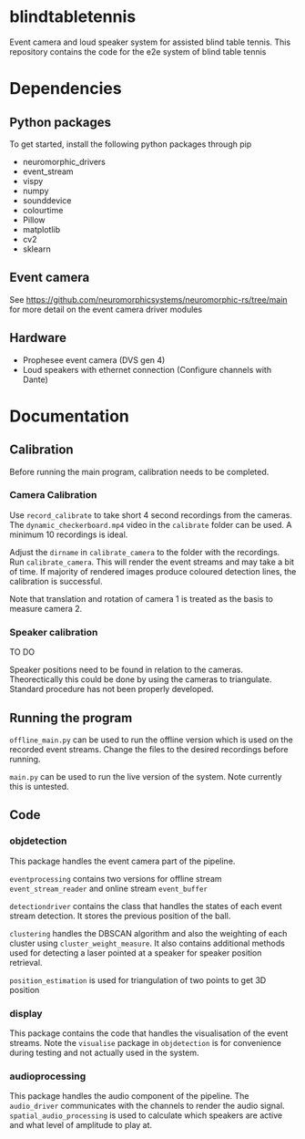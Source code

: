 # blindtabletennis
Event camera and loud speaker system for assisted blind table tennis. This repository contains the code for the e2e system of blind table tennis

# Dependencies

## Python packages
To get started, install the following python packages through pip

- neuromorphic_drivers
- event_stream
- vispy
- numpy 
- sounddevice
- colourtime
- Pillow
- matplotlib
- cv2
- sklearn

## Event camera
See https://github.com/neuromorphicsystems/neuromorphic-rs/tree/main for more detail on the event camera driver modules

## Hardware 

- Prophesee event camera (DVS gen 4)
- Loud speakers with ethernet connection (Configure channels with Dante)


# Documentation 


## Calibration

Before running the main program, calibration needs to be completed.

### Camera Calibration

Use `record_calibrate` to take short 4 second recordings from the cameras. The `dynamic_checkerboard.mp4` video in the `calibrate` folder can be used. A minimum 10 recordings is ideal.

Adjust the `dirname` in `calibrate_camera` to the folder with the recordings. Run `calibrate_camera`. This will render the event streams and may take a bit of time. If majority of rendered images produce coloured detection lines, the calibration is successful.

Note that translation and rotation of camera 1 is treated as the basis to measure camera 2.

### Speaker calibration

TO DO

Speaker positions need to be found in relation to the cameras. Theorectically this could be done by using the cameras to triangulate. Standard procedure has not been properly developed. 

## Running the program

`offline_main.py` can be used to run the offline version which is used on the recorded event streams. Change the files to the desired recordings before running.

`main.py` can be used to run the live version of the system. Note currently this is untested.

## Code

### objdetection
This package handles the event camera part of the pipeline.

`eventprocessing` contains two versions for offline stream `event_stream_reader` and online stream `event_buffer`

`detectiondriver` contains the class that handles the states of each event stream detection. It stores the previous position of the ball.

`clustering` handles the DBSCAN algorithm and also the weighting of each cluster using `cluster_weight_measure`. It also contains additional methods used for detecting a laser pointed at a speaker for speaker position retrieval. 

`position_estimation` is used for triangulation of two points to get 3D position

### display 

This package contains the code that handles the visualisation of the event streams. Note the `visualise` package in `objdetection` is for convenience during testing and not actually used in the system. 

### audioprocessing

This package handles the audio component of the pipeline. The `audio_driver` communicates with the channels to render the audio signal. `spatial_audio_processing` is used to calculate which speakers are active and what level of amplitude to play at.